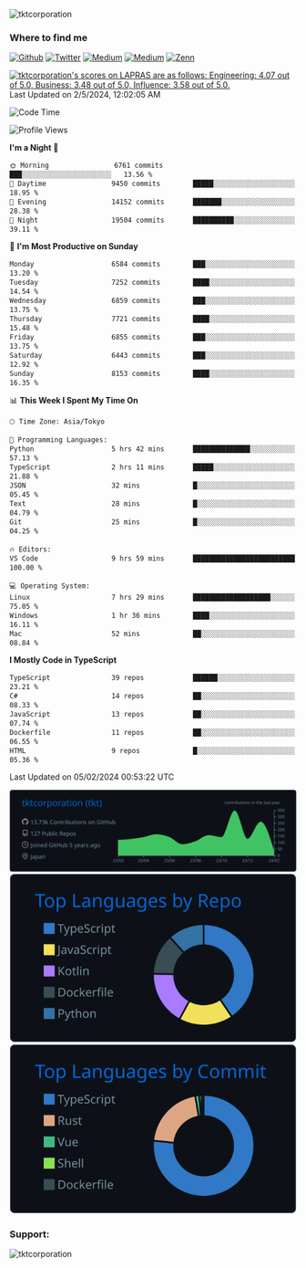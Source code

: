 <p align="left"> <img src="https://komarev.com/ghpvc/?username=tktcorporation&label=Profile%20views&color=0e75b6&style=flat" alt="tktcorporation" /> </p>

<h3>Where to find me</h3>
<p>
<a href="https://github.com/tktcorporation" target="_blank"><img alt="Github" src="https://img.shields.io/badge/GitHub-%2312100E.svg?&style=for-the-badge&logo=Github&logoColor=white" /></a>
<a href="https://twitter.com/tktcorporation" target="_blank"><img alt="Twitter" src="https://img.shields.io/badge/twitter-%231DA1F2.svg?&style=for-the-badge&logo=twitter&logoColor=white" /></a>
<a href="https://www.linkedin.com/in/tktcorporation" target="_blank"><img alt="Medium" src="https://img.shields.io/badge/linkdin-0a66c2.svg?&style=for-the-badge&logo=linkedin&logoColor=white" /></a>
<a href="https://qiita.com/tktcorporation" target="_blank"><img alt="Medium" src="https://img.shields.io/badge/qiita-55C500.svg?&style=for-the-badge&logo=qiita&logoColor=white" /></a>
<a href="https://zenn.dev/tktcorporation" target="_blank"><img alt="Zenn" src="https://img.shields.io/badge/Zenn-3EA8FF.svg?&style=for-the-badge&logo=Zenn&logoColor=white" /></a>
</p>

<!--START_SECTION:lapras-card-->
<p ><a href="https://lapras.com/public/tktcorporation" target="_blank" rel="noopener noreferrer"><img alt="tktcorporation's scores on LAPRAS are as follows: Engineering: 4.07 out of 5.0, Business: 3.48 out of 5.0, Influence: 3.58 out of 5.0." src="https://lapras-card-generator.vercel.app/api/svg?e=4.07&b=3.48&i=3.58&b1=%23232323&b2=%236d6d6d&i1=%23212121&i2=%23818181&l=en" width="300" ></a>  
Last Updated on 2/5/2024, 12:02:05 AM</p>
<!--END_SECTION:lapras-card-->
  
<!--START_SECTION:waka-->
![Code Time](http://img.shields.io/badge/Code%20Time-1%2C391%20hrs%2029%20mins-blue)

![Profile Views](http://img.shields.io/badge/Profile%20Views-0-blue)

**I'm a Night 🦉** 

```text
🌞 Morning                6761 commits        ███░░░░░░░░░░░░░░░░░░░░░░   13.56 % 
🌆 Daytime                9450 commits        █████░░░░░░░░░░░░░░░░░░░░   18.95 % 
🌃 Evening                14152 commits       ███████░░░░░░░░░░░░░░░░░░   28.38 % 
🌙 Night                  19504 commits       ██████████░░░░░░░░░░░░░░░   39.11 % 
```
📅 **I'm Most Productive on Sunday** 

```text
Monday                   6584 commits        ███░░░░░░░░░░░░░░░░░░░░░░   13.20 % 
Tuesday                  7252 commits        ████░░░░░░░░░░░░░░░░░░░░░   14.54 % 
Wednesday                6859 commits        ███░░░░░░░░░░░░░░░░░░░░░░   13.75 % 
Thursday                 7721 commits        ████░░░░░░░░░░░░░░░░░░░░░   15.48 % 
Friday                   6855 commits        ███░░░░░░░░░░░░░░░░░░░░░░   13.75 % 
Saturday                 6443 commits        ███░░░░░░░░░░░░░░░░░░░░░░   12.92 % 
Sunday                   8153 commits        ████░░░░░░░░░░░░░░░░░░░░░   16.35 % 
```


📊 **This Week I Spent My Time On** 

```text
🕑︎ Time Zone: Asia/Tokyo

💬 Programming Languages: 
Python                   5 hrs 42 mins       ██████████████░░░░░░░░░░░   57.13 % 
TypeScript               2 hrs 11 mins       █████░░░░░░░░░░░░░░░░░░░░   21.88 % 
JSON                     32 mins             █░░░░░░░░░░░░░░░░░░░░░░░░   05.45 % 
Text                     28 mins             █░░░░░░░░░░░░░░░░░░░░░░░░   04.79 % 
Git                      25 mins             █░░░░░░░░░░░░░░░░░░░░░░░░   04.25 % 

🔥 Editors: 
VS Code                  9 hrs 59 mins       █████████████████████████   100.00 % 

💻 Operating System: 
Linux                    7 hrs 29 mins       ███████████████████░░░░░░   75.05 % 
Windows                  1 hr 36 mins        ████░░░░░░░░░░░░░░░░░░░░░   16.11 % 
Mac                      52 mins             ██░░░░░░░░░░░░░░░░░░░░░░░   08.84 % 
```

**I Mostly Code in TypeScript** 

```text
TypeScript               39 repos            ██████░░░░░░░░░░░░░░░░░░░   23.21 % 
C#                       14 repos            ██░░░░░░░░░░░░░░░░░░░░░░░   08.33 % 
JavaScript               13 repos            ██░░░░░░░░░░░░░░░░░░░░░░░   07.74 % 
Dockerfile               11 repos            ██░░░░░░░░░░░░░░░░░░░░░░░   06.55 % 
HTML                     9 repos             █░░░░░░░░░░░░░░░░░░░░░░░░   05.36 % 
```




 Last Updated on 05/02/2024 00:53:22 UTC
<!--END_SECTION:waka-->

[![](https://raw.githubusercontent.com/tktcorporation/tktcorporation/master/profile-summary-card-output/github_dark/0-profile-details.svg)](https://github.com/vn7n24fzkq/github-profile-summary-cards)
[![](https://raw.githubusercontent.com/tktcorporation/tktcorporation/master/profile-summary-card-output/github_dark/1-repos-per-language.svg)](https://github.com/vn7n24fzkq/github-profile-summary-cards) [![](https://raw.githubusercontent.com/tktcorporation/tktcorporation/master/profile-summary-card-output/github_dark/2-most-commit-language.svg)](https://github.com/vn7n24fzkq/github-profile-summary-cards)

<h3 align="left">Support:</h3>
<p><a href="https://www.buymeacoffee.com/tktcorporation"> <img align="left" src="https://cdn.buymeacoffee.com/buttons/v2/default-yellow.png" height="50" width="210" alt="tktcorporation" /></a></p><br><br>
